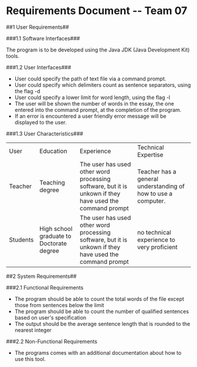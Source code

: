 # **Requirements Document -- Team 07**

##1 User Requirements##

###1.1 Software Interfaces###

The program is to be developed using the Java JDK (Java Development Kit) tools.

###1.2 User Interfaces###

 - User could specify the path of text file via a command prompt. 
 - User could specify which delimiters count as sentence separators, using the flag -d
 - User could specify a lower limit for word length, using the flag -l
 - The user will be shown the number of words in the essay, the one entered into the command prompt, at the completion of the    program. 
 - If an error is encountered a user friendly error message will be displayed to the user.

###1.3 User Characteristics###

<table>
<tr><td>User</td> <td>Education</td>  <td>Experience</td> <td>Technical Expertise</td>   </tr>
<tr><td>Teacher</td> <td>Teaching degree</td> <td>The user has used other word processing software, but it is unkown if they have used the command prompt</td> <td>Teacher has a general understanding of how to use a computer.</td> </tr>
<tr><td>Students</td> <td>High school graduate to Doctorate degree</td>   <td>The user has used other word processing software, but it is unkown if they have used the command prompt</td>   <td>no technical experience to very proficient</td> </tr>
</table>

##2 System Requirements##
 
###2.1 Functional Requirements
   - The program should be able to count the total words of the file except those from sentences below the limit
   - The program should be able to count the number of qualified sentences based on user's specification
   - The output should be the average sentence length that is rounded to the nearest integer
   
###2.2 Non-Functional Requirements
   - The programs comes with an additional documentation about how to use this tool.
